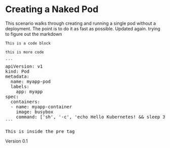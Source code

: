 # Creating a Naked Pod

This scenario walks through creating and running a single pod without
a deployment. The point is to do it as fast as possible. Updated again. trying to figure out the markdown

```
This is a code block
```

`this is more code`
<pre class="file" data-target="clipboard">
```
apiVersion: v1
kind: Pod
metadata:
  name: myapp-pod
  labels:
    app: myapp
spec:
  containers:
  - name: myapp-container
    image: busybox
    command: ['sh', '-c', 'echo Hello Kubernetes! && sleep 3600']
```
</pre>

<pre>
This is inside the pre tag
</pre>

Version 0.1